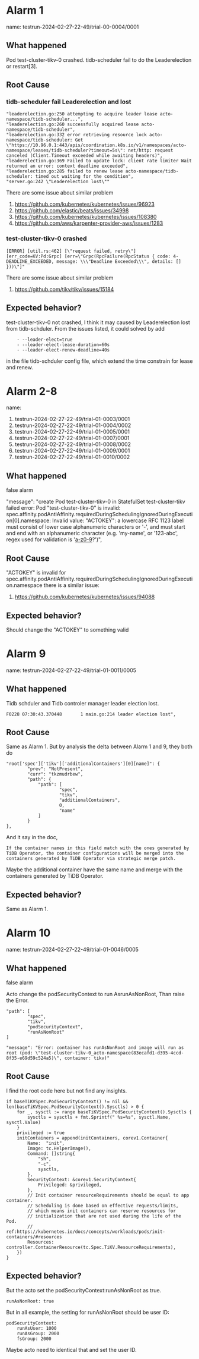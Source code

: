 # Alarm 1 
name: testrun-2024-02-27-22-49/trial-00-0004/0001
## What happened
Pod test-cluster-tikv-0 crashed.
tidb-scheduler fail to do the Leaderelection or restart[3].

## Root Cause
### tidb-scheduler fail Leaderelection and lost
```
"leaderelection.go:250 attempting to acquire leader lease acto-namespace/tidb-scheduler...",
"leaderelection.go:260 successfully acquired lease acto-namespace/tidb-scheduler",
"leaderelection.go:332 error retrieving resource lock acto-namespace/tidb-scheduler: Get \"https://10.96.0.1:443/apis/coordination.k8s.io/v1/namespaces/acto-namespace/leases/tidb-scheduler?timeout=5s\": net/http: request canceled (Client.Timeout exceeded while awaiting headers)",
"leaderelection.go:369 Failed to update lock: client rate limiter Wait returned an error: context deadline exceeded",
"leaderelection.go:285 failed to renew lease acto-namespace/tidb-scheduler: timed out waiting for the condition",
"server.go:242 \"Leaderelection lost\""
```
There are some issue about similar problem 
1. https://github.com/kubernetes/kubernetes/issues/96923 
2. https://github.com/elastic/beats/issues/34998 
3. https://github.com/kubernetes/kubernetes/issues/108380
4. https://github.com/aws/karpenter-provider-aws/issues/1283

### test-cluster-tikv-0 crashed
```
[ERROR] [util.rs:462] [\"request failed, retry\"] [err_code=KV:Pd:Grpc] [err=\"Grpc(RpcFailure(RpcStatus { code: 4-DEADLINE_EXCEEDED, message: \\\"Deadline Exceeded\\\", details: [] }))\"]"
```
There are some issue about similar problem  
1. https://github.com/tikv/tikv/issues/15184

## Expected behavior?
test-cluster-tikv-0 not crashed, I think it may caused by Leaderelection lost from tidb-schduler. From the issues listed, it could solved by add
```
    - --leader-elect=true
    - --leader-elect-lease-duration=60s
    - --leader-elect-renew-deadline=40s
``` 
in the file tidb-schduler config file, which extend the time constrain for lease and renew.


# Alarm 2-8 
name: 
1. testrun-2024-02-27-22-49/trial-01-0003/0001
2. testrun-2024-02-27-22-49/trial-01-0004/0002
3. testrun-2024-02-27-22-49/trial-01-0005/0001
4. testrun-2024-02-27-22-49/trial-01-0007/0001
5. testrun-2024-02-27-22-49/trial-01-0008/0002
6. testrun-2024-02-27-22-49/trial-01-0009/0001
7. testrun-2024-02-27-22-49/trial-01-0010/0002
## What happened
false alarm

"message": "create Pod test-cluster-tikv-0 in StatefulSet test-cluster-tikv failed error: Pod \"test-cluster-tikv-0\" is invalid: spec.affinity.podAntiAffinity.requiredDuringSchedulingIgnoredDuringExecution[0].namespace: Invalid value: \"ACTOKEY\": a lowercase RFC 1123 label must consist of lower case alphanumeric characters or '-', and must start and end with an alphanumeric character (e.g. 'my-name',  or '123-abc', regex used for validation is '[a-z0-9]([-a-z0-9]*[a-z0-9])?')",

## Root Cause
"ACTOKEY" is invalid for spec.affinity.podAntiAffinity.requiredDuringSchedulingIgnoredDuringExecution.namespace
there is a similar issue:
1. https://github.com/kubernetes/kubernetes/issues/94088

## Expected behavior?
Should change the "ACTOKEY" to something valid

# Alarm 9 
name: testrun-2024-02-27-22-49/trial-01-0011/0005

## What happened
Tidb schduler and Tidb controler manager leader election lost.
```
F0228 07:30:43.370448       1 main.go:214 leader election lost",
```
## Root Cause
Same as Alarm 1.
But by analysis the delta between Alarm 1 and 9, they both do 
```
"root['spec']['tikv']['additionalContainers'][0][name]": {
        "prev": "NotPresent",
        "curr": "tkzmudrbew",
        "path": {
            "path": [
                    "spec",
                    "tikv",
                    "additionalContainers",
                    0,
                    "name"
            ]
        }
},
```
And it say in the doc, 
```
If the container names in this field match with the ones generated by TiDB Operator, the container configurations will be merged into the containers generated by TiDB Operator via strategic merge patch.
```
Maybe the additional container have the same name and merge with the containers generated by TiDB Operator. 
## Expected behavior?
Same as Alarm 1.

# Alarm 10 
name: testrun-2024-02-27-22-49/trial-01-0046/0005

## What happened
false alarm

Acto change the podSecurityContext to run AsrunAsNonRoot, Than raise the Error.
```
"path": [
        "spec",
        "tikv",
        "podSecurityContext",
        "runAsNonRoot"
]
```
```
"message": "Error: container has runAsNonRoot and image will run as root (pod: \"test-cluster-tikv-0_acto-namespace(83ecafd1-d395-4ccd-8f35-e69d59c524a5)\", container: tikv)"
```
## Root Cause
I find the root code here but not find any insights.
```
if baseTiKVSpec.PodSecurityContext() != nil && len(baseTiKVSpec.PodSecurityContext().Sysctls) > 0 {
    for _, sysctl := range baseTiKVSpec.PodSecurityContext().Sysctls {
        sysctls = sysctls + fmt.Sprintf(" %s=%s", sysctl.Name, sysctl.Value)
    }
    privileged := true
    initContainers = append(initContainers, corev1.Container{
        Name:  "init",
        Image: tc.HelperImage(),
        Command: []string{
            "sh",
            "-c",
            sysctls,
        },
        SecurityContext: &corev1.SecurityContext{
            Privileged: &privileged,
        },
        // Init container resourceRequirements should be equal to app container.
        // Scheduling is done based on effective requests/limits,
        // which means init containers can reserve resources for
        // initialization that are not used during the life of the Pod.
        // ref:https://kubernetes.io/docs/concepts/workloads/pods/init-containers/#resources
        Resources: controller.ContainerResource(tc.Spec.TiKV.ResourceRequirements),
    })
}
```

## Expected behavior?
But the acto set the podSecurityContext:runAsNonRoot as true.
```
runAsNonRoot: true
```
But in all example, the setting for runAsNonRoot should be user ID:
```
podSecurityContext:
    runAsUser: 1000
    runAsGroup: 2000
    fsGroup: 2000
```
Maybe acto need to identical that and set the user ID.




